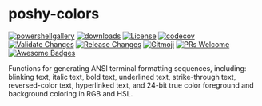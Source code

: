 # poshy-colors

[![powershellgallery](https://img.shields.io/powershellgallery/v/poshy-colors.svg)](https://www.powershellgallery.com/packages/poshy-colors)
[![downloads](https://img.shields.io/powershellgallery/dt/poshy-colors.svg)](https://www.powershellgallery.com/packages/poshy-colors)
[![License](https://img.shields.io/github/license/pwshrc/poshy-colors)](./LICENSE.txt)
[![codecov](https://codecov.io/gh/pwshrc/poshy-colors/branch/main/graph/badge.svg)](https://codecov.io/gh/pwshrc/poshy-colors)
[![Validate Changes](https://github.com/pwshrc/poshy-colors/actions/workflows/validate.yml/badge.svg)](https://github.com/pwshrc/poshy-colors/actions/workflows/validate.yml)
[![Release Changes](https://github.com/pwshrc/poshy-colors/actions/workflows/release.yml/badge.svg)](https://github.com/pwshrc/poshy-colors/actions/workflows/release.yml)
[![Gitmoji](https://img.shields.io/badge/gitmoji-%20😜%20😍-FFDD67.svg?style=flat-square)](https://gitmoji.carloscuesta.me/)
[![PRs Welcome](https://img.shields.io/badge/PRs-welcome-brightgreen.svg?style=flat-square)](http://makeapullrequest.com)
[![Awesome Badges](https://img.shields.io/badge/badges-awesome-green.svg)](https://github.com/Naereen/badges)

Functions for generating ANSI terminal formatting sequences, including: blinking text, italic text, bold text, underlined text, strike-through text, reversed-color text, hyperlinked text, and 24-bit true color foreground and background coloring in RGB and HSL.

